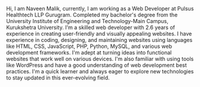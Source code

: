 Hi, I am Naveen Malik, currently, I am working as a Web Developer at Pulsus Healthtech LLP Gurugram.
Completed my bachelor's degree from the University Institute of Engineering and Technology-Main Campus, Kurukshetra University.
I'm a skilled web developer with 2.6 years of experience in creating user-friendly and visually appealing websites. I have experience in coding, designing, and maintaining
websites using languages like HTML, CSS, JavaScript, PHP, Python, MySQL, and various web development frameworks. I'm adept at turning ideas into functional websites
that work well on various devices. I'm also familiar with using tools like WordPress and have a good understanding of web development best practices. I'm a quick
learner and always eager to explore new technologies to stay updated in this ever-evolving field.
